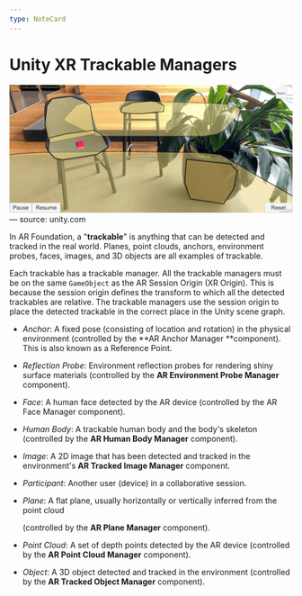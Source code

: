```yaml
---
type: NoteCard
---
```


# Unity XR Trackable Managers

![{width=281,height=auto}](../attachments/sample-simple-ar.png)— source: unity.com

In AR Foundation, a "**trackable**" is anything that can be detected and tracked in the real world. Planes, point clouds, anchors, environment probes, faces, images, and 3D objects are all examples of trackable.

Each trackable has a trackable manager. All the trackable managers must be on the same `GameObject` as the AR Session Origin (XR Origin). This is because the session origin defines the transform to which all the detected trackables are relative. The trackable managers use the session origin to place the detected trackable in the correct place in the Unity scene graph.

- _Anchor_: A fixed pose (consisting of location and rotation) in the physical environment (controlled by the **AR Anchor Manager **component). This is also known as a Reference Point.

- _Reflection Probe_: Environment reflection probes for rendering shiny surface materials (controlled by the **AR Environment Probe Manager** component).

- _Face_: A human face detected by the AR device (controlled by the AR Face Manager component).

- _Human Body_: A trackable human body and the body's skeleton (controlled by the **AR Human Body Manager** component).

- _Image_: A 2D image that has been detected and tracked in the environment's **AR Tracked Image Manager** component.

- _Participant_: Another user (device) in a collaborative session.

- _Plane_: A flat plane, usually horizontally or vertically inferred from the point cloud

  (controlled by the **AR Plane Manager** component).

- _Point Cloud_: A set of depth points detected by the AR device (controlled by the **AR Point Cloud Manager** component).

- _Object_: A 3D object detected and tracked in the environment (controlled by the **AR Tracked Object Manager** component).
